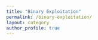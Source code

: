 ```yaml
---
title: "Binary Exploitation"
permalink: /binary-exploitation/
layout: category
author_profile: true
---
```

